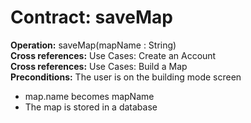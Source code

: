 # Contract: saveMap

**Operation:** saveMap(mapName : String)    
**Cross references:** Use Cases: Create an Account  
**Cross references:** Use Cases: Build a Map    
**Preconditions:** The user is on the building mode screen  
* map.name becomes mapName
* The map is stored in a database
